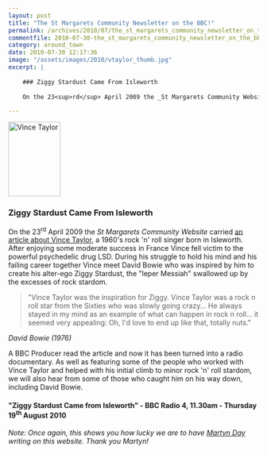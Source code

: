 ```yaml
---
layout: post
title: "The St Margarets Community Newsletter on the BBC!"
permalink: /archives/2010/07/the_st_margarets_community_newsletter_on_the_bbc.html
commentfile: 2010-07-30-the_st_margarets_community_newsletter_on_the_bbc
category: around_town
date: 2010-07-30 12:17:36
image: "/assets/images/2010/vtaylor_thumb.jpg"
excerpt: |
    
    ### Ziggy Stardust Came From Isleworth
    
    On the 23<sup>rd</sup> April 2009 the _St Margarets Community Website_ carried <a href="https://stmargarets.london/archives/2009/04/ziggy_stardust_came_from_isleworth.html,">an article about Vince Taylor</a> a 1960's rock 'n' roll singer born in Isleworth.  After enjoying some moderate success in France Vince fell victim to the powerful psychedelic drug LSD. During his struggle to hold his mind and his failing career together Vince meet David Bowie who was inspired by him to create his alter-ego Ziggy Stardust, the "leper Messiah" swallowed up by the excesses of rock stardom.

---
```


<a href="/assets/images/2010/vtaylor.jpg" title="See larger version of - Vince Taylor"><img src="/assets/images/2010/vtaylor_thumb.jpg" width="105" height="150" alt="Vince Taylor" class="photo right" /></a>

### Ziggy Stardust Came From Isleworth

On the 23<sup>rd</sup> April 2009 the *St Margarets Community Website* carried [an article about Vince Taylor](/archives/2009/04/ziggy_stardust_came_from_isleworth.html), a 1960's rock 'n' roll singer born in Isleworth. After enjoying some moderate success in France Vince fell victim to the powerful psychedelic drug LSD. During his struggle to hold his mind and his failing career together Vince meet David Bowie who was inspired by him to create his alter-ego Ziggy Stardust, the "leper Messiah" swallowed up by the excesses of rock stardom.

> "Vince Taylor was the inspiration for Ziggy. Vince Taylor was a rock n roll star from the Sixties who was slowly going crazy... He always stayed in my mind as an example of what can happen in rock n roll... it seemed very appealing: Oh, I'd love to end up like that, totally nuts."

<cite>David Bowie (1976)</cite>

A BBC Producer read the article and now it has been turned into a radio documentary. As well as featuring some of the people who worked with Vince Taylor and helped with his initial climb to minor rock 'n' roll stardom, we will also hear from some of those who caught him on his way down, including David Bowie.

#### "Ziggy Stardust Came from Isleworth" - BBC Radio 4, 11.30am - Thursday 19<sup>th</sup> August 2010

<em>Note: Once again, this shows you how lucky we are to have [Martyn Day](http://www.google.com/cse?cx=011552492105320257021:aklyesuuk5c&q=Martyn+Day&sa=Search&cof=FORID:0) writing on this website. Thank you Martyn!</em>
